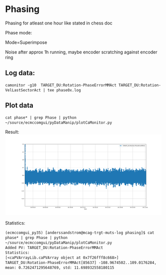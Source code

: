 # Phasing
Phasing for atleast one hour like stated in chess doc

Phase mode:

Mode=Superimpose

Noise after approx 1h running, maybe encoder scratching against encoder ring

## Log data:
```
camonitor -g10  TARGET_DU:Rotation-PhaseErrorMMAct TARGET_DU:Rotation-VelLastSectorAct | tee phase0x.log
```

## Plot data
```
cat phase* | grep Phase | python ~/source/ecmccomgui/pyDataManip/plotCaMonitor.py 
```
Result:
![Plot](phase.png)

Statistics:
```
(ecmccomgui_py35) [anderssandstrom@mcag-trgt-muts-log phasing]$ cat phase* | grep Phase | python ~/source/ecmccomgui/pyDataManip/plotCaMonitor.py 
Added PV: TARGET_DU:Rotation-PhaseErrorMMAct
Statistics: 
[<caPVArrayLib.caPVArray object at 0x7f26fff8c668>]
TARGET_DU:Rotation-PhaseErrorMMAct[85637] -108.9674502..109.0176284, mean: 0.7262471295648769, std: 11.698932558180115

```
